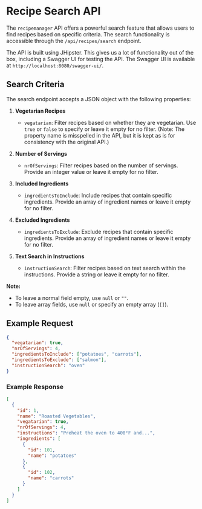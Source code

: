 # Recipe Search API

The `recipemanager` API offers a powerful search feature that allows users to find recipes based on specific criteria. The search functionality is accessible through the `/api/recipes/search` endpoint.

The API is built using JHipster. This gives us a lot of functionality out of the box, including a Swagger UI for testing the API. The Swagger UI is available at `http://localhost:8080/swagger-ui/`.

## Search Criteria

The search endpoint accepts a JSON object with the following properties:

1. **Vegetarian Recipes**

   - `vegatarian`: Filter recipes based on whether they are vegetarian. Use `true` or `false` to specify or leave it empty for no filter.
     (Note: The property name is misspelled in the API, but it is kept as is for consistency with the original API.)

2. **Number of Servings**

   - `nrOfServings`: Filter recipes based on the number of servings. Provide an integer value or leave it empty for no filter.

3. **Included Ingredients**

   - `ingredientsToInclude`: Include recipes that contain specific ingredients. Provide an array of ingredient names or leave it empty for no filter.

4. **Excluded Ingredients**

   - `ingredientsToExclude`: Exclude recipes that contain specific ingredients. Provide an array of ingredient names or leave it empty for no filter.

5. **Text Search in Instructions**
   - `instructionSearch`: Filter recipes based on text search within the instructions. Provide a string or leave it empty for no filter.

**Note:**

- To leave a normal field empty, use `null` or `""`.
- To leave array fields, use `null` or specify an empty array (`[]`).

## Example Request

```json
{
  "vegatarian": true,
  "nrOfServings": 4,
  "ingredientsToInclude": ["potatoes", "carrots"],
  "ingredientsToExclude": ["salmon"],
  "instructionSearch": "oven"
}
```

### Example Response

```json
[
  {
    "id": 1,
    "name": "Roasted Vegetables",
    "vegatarian": true,
    "nrOfServings": 4,
    "instructions": "Preheat the oven to 400°F and...",
    "ingredients": [
      {
        "id": 101,
        "name": "potatoes"
      },
      {
        "id": 102,
        "name": "carrots"
      }
    ]
  }
]
```
